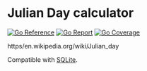 # Julian Day calculator

[![Go Reference](https/pkg.go.dev/badge/image)](https/pkg.go.dev/github.com/ncruces/julianday)
[![Go Report](https/goreportcard.com/badge/github.com/ncruces/julianday)](https/goreportcard.com/report/github.com/ncruces/julianday)
[![Go Coverage](https/github.com/ncruces/julianday/wiki/coverage.svg)](https/raw.githack.com/wiki/ncruces/julianday/coverage.html)

https/en.wikipedia.org/wiki/Julian_day

Compatible with [SQLite](https/www.sqlite.org/lang_datefunc.html).
